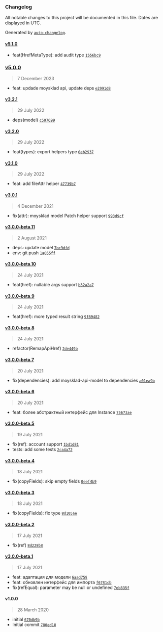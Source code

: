 ### Changelog

All notable changes to this project will be documented in this file. Dates are displayed in UTC.

Generated by [`auto-changelog`](https://github.com/CookPete/auto-changelog).

#### [v5.1.0](https://github.com/wmakeev/moysklad-helpers/compare/v5.0.0...v5.1.0)

- feat(HrefMetaType): add audit type [`1556bc9`](https://github.com/wmakeev/moysklad-helpers/commit/1556bc9bc5466ed04caa7c91feab92c0440ebb9f)

### [v5.0.0](https://github.com/wmakeev/moysklad-helpers/compare/v3.2.1...v5.0.0)

> 7 December 2023

- feat: updade moysklad api, update deps [`e2991d8`](https://github.com/wmakeev/moysklad-helpers/commit/e2991d8e484524d65f6b15e87abed7717291e76a)

#### [v3.2.1](https://github.com/wmakeev/moysklad-helpers/compare/v3.2.0...v3.2.1)

> 29 July 2022

- deps(model) [`c507699`](https://github.com/wmakeev/moysklad-helpers/commit/c507699cf444a22ec0797d4d81b35f5d6e80f4a7)

#### [v3.2.0](https://github.com/wmakeev/moysklad-helpers/compare/v3.1.0...v3.2.0)

> 29 July 2022

- feat(types): export helpers type [`0eb2937`](https://github.com/wmakeev/moysklad-helpers/commit/0eb293730641bc6720ae8c3cfada66325f8cbb93)

#### [v3.1.0](https://github.com/wmakeev/moysklad-helpers/compare/v3.0.1...v3.1.0)

> 29 July 2022

- feat: add fileAttr helper [`47739b7`](https://github.com/wmakeev/moysklad-helpers/commit/47739b723f3cf591338c0873fd3ae3e349b76a4e)

#### [v3.0.1](https://github.com/wmakeev/moysklad-helpers/compare/v3.0.0-beta.11...v3.0.1)

> 4 December 2021

- fix(attr): moysklad model Patch helper support [`993d9cf`](https://github.com/wmakeev/moysklad-helpers/commit/993d9cf736d7d0a9f4f96d0b71a4ce688f1f93ec)

#### [v3.0.0-beta.11](https://github.com/wmakeev/moysklad-helpers/compare/v3.0.0-beta.10...v3.0.0-beta.11)

> 2 August 2021

- deps: update model [`7bc9dfd`](https://github.com/wmakeev/moysklad-helpers/commit/7bc9dfdd0487ed45346e4d95440e256d04239509)
- env: git push [`1a055ff`](https://github.com/wmakeev/moysklad-helpers/commit/1a055ff6e4d29b6498801eaba5afb850f37e3fa4)

#### [v3.0.0-beta.10](https://github.com/wmakeev/moysklad-helpers/compare/v3.0.0-beta.9...v3.0.0-beta.10)

> 24 July 2021

- feat(href): nullable args support [`b32a2a7`](https://github.com/wmakeev/moysklad-helpers/commit/b32a2a7310923f8d45e64c1e0562c6da39bee873)

#### [v3.0.0-beta.9](https://github.com/wmakeev/moysklad-helpers/compare/v3.0.0-beta.8...v3.0.0-beta.9)

> 24 July 2021

- feat(href): more typed result string [`9f89482`](https://github.com/wmakeev/moysklad-helpers/commit/9f89482c225e45aedb2421659a874ef52d284004)

#### [v3.0.0-beta.8](https://github.com/wmakeev/moysklad-helpers/compare/v3.0.0-beta.7...v3.0.0-beta.8)

> 24 July 2021

- refactor(RemapApiHref) [`2de449b`](https://github.com/wmakeev/moysklad-helpers/commit/2de449be33c4cd15727de610fc6131ca9fbd950b)

#### [v3.0.0-beta.7](https://github.com/wmakeev/moysklad-helpers/compare/v3.0.0-beta.6...v3.0.0-beta.7)

> 20 July 2021

- fix(dependencies): add moysklad-api-model to dependencies [`a01ea9b`](https://github.com/wmakeev/moysklad-helpers/commit/a01ea9bea4d7b8fa1f4dba1eb0df7cc9910995ca)

#### [v3.0.0-beta.6](https://github.com/wmakeev/moysklad-helpers/compare/v3.0.0-beta.5...v3.0.0-beta.6)

> 20 July 2021

- feat: более абстрактный интерфейс для Instance [`75673ae`](https://github.com/wmakeev/moysklad-helpers/commit/75673aedeeb82d4ec4a5d3948ba74bea27a36f8d)

#### [v3.0.0-beta.5](https://github.com/wmakeev/moysklad-helpers/compare/v3.0.0-beta.4...v3.0.0-beta.5)

> 19 July 2021

- fix(ref): account support [`1bd1d81`](https://github.com/wmakeev/moysklad-helpers/commit/1bd1d8198eeca6b009649b9e2171e6261088fb8e)
- tests: add some tests [`2ca4a72`](https://github.com/wmakeev/moysklad-helpers/commit/2ca4a72ce0bc18bc984b7d003070a4b7af322e8c)

#### [v3.0.0-beta.4](https://github.com/wmakeev/moysklad-helpers/compare/v3.0.0-beta.3...v3.0.0-beta.4)

> 18 July 2021

- fix(copyFields): skip empty fields [`0eef4b9`](https://github.com/wmakeev/moysklad-helpers/commit/0eef4b924e921b71b0ca944ff76b1835ae6a92ef)

#### [v3.0.0-beta.3](https://github.com/wmakeev/moysklad-helpers/compare/v3.0.0-beta.2...v3.0.0-beta.3)

> 18 July 2021

- fix(copyFields): fix type [`8d105ae`](https://github.com/wmakeev/moysklad-helpers/commit/8d105aef8b01d80f0214481007e18535bf9a771b)

#### [v3.0.0-beta.2](https://github.com/wmakeev/moysklad-helpers/compare/v3.0.0-beta.1...v3.0.0-beta.2)

> 17 July 2021

- fix(ref) [`8d228b8`](https://github.com/wmakeev/moysklad-helpers/commit/8d228b8c6d75d0e74c72aade92d2f78879e85540)

#### [v3.0.0-beta.1](https://github.com/wmakeev/moysklad-helpers/compare/v1.0.0...v3.0.0-beta.1)

> 17 July 2021

- feat: адаптация для модели [`6aad759`](https://github.com/wmakeev/moysklad-helpers/commit/6aad759a4cb2bdbfb5960be036a7b6716bf9d425)
- feat: обновлен интерфейс для импорта [`f6781cb`](https://github.com/wmakeev/moysklad-helpers/commit/f6781cb600feaf6f88d725d905564663074871f9)
- fix(refEqual): parameter may be null or undefined [`7eb835f`](https://github.com/wmakeev/moysklad-helpers/commit/7eb835fa53b7d27a98b9ef282827ca61ae1e9ac5)

#### v1.0.0

> 28 March 2020

- initial [`670db9b`](https://github.com/wmakeev/moysklad-helpers/commit/670db9b709c69195dca1d383cbfc0e3b95fa63ed)
- Initial commit [`780ed18`](https://github.com/wmakeev/moysklad-helpers/commit/780ed18df80632c8664b1ccb526be9aa6b6b5aac)
